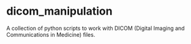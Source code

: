 # dicom_manipulation
A collection of python scripts to work with DICOM (Digital Imaging and Communications in Medicine) files.
